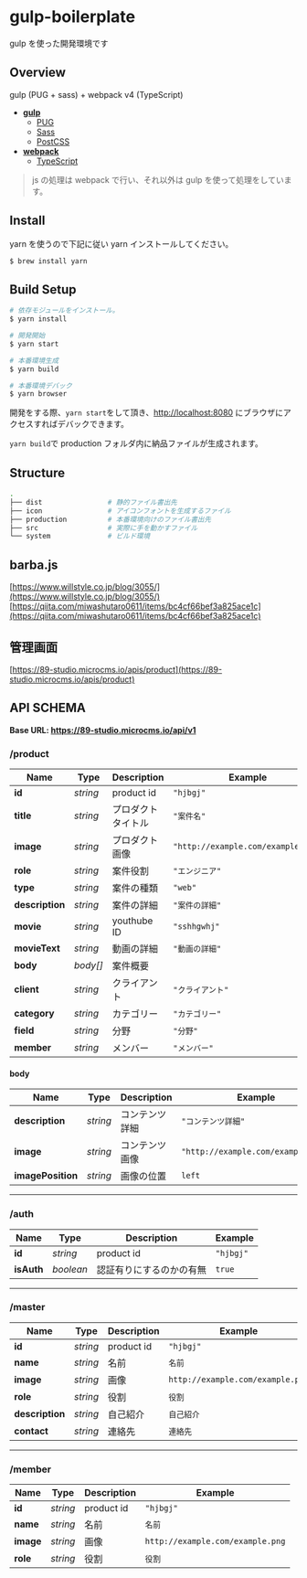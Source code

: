 # gulp-boilerplate

gulp を使った開発環境です

## Overview

gulp (PUG + sass) + webpack v4 (TypeScript)

- [**gulp**](https://github.com/gulpjs/gulp)
  - [PUG](https://github.com/pugjs/pug)
  - [Sass](https://sass-lang.com/)
  - [PostCSS](https://github.com/postcss)
- [**webpack**](https://github.com/webpack/webpack)
  - [TypeScript](https://github.com/babel/babel)

> js の処理は webpack で行い、それ以外は gulp を使って処理をしています。

## Install

yarn を使うので下記に従い yarn インストールしてください。

```bash
$ brew install yarn
```

## Build Setup

```bash
# 依存モジュールをインストール。
$ yarn install

# 開発開始
$ yarn start

# 本番環境生成
$ yarn build

# 本番環境デバック
$ yarn browser
```

開発をする際、`yarn start`をして頂き、[http://localhost:8080](http://localhost:8080) にブラウザにアクセスすればデバックできます。

`yarn build`で production フォルダ内に納品ファイルが生成されます。

## Structure

```sh
.
├── dist                # 静的ファイル書出先
├── icon                # アイコンフォントを生成するファイル
├── production          # 本番環境向けのファイル書出先
├── src                 # 実際に手を動かすファイル
└── system              # ビルド環境
```

## barba.js
[https://www.willstyle.co.jp/blog/3055/](https://www.willstyle.co.jp/blog/3055/)
[https://qiita.com/miwashutaro0611/items/bc4cf66bef3a825ace1c](https://qiita.com/miwashutaro0611/items/bc4cf66bef3a825ace1c)

## 管理画面
[https://89-studio.microcms.io/apis/product](https://89-studio.microcms.io/apis/product)

## API SCHEMA

**Base URL: https://89-studio.microcms.io/api/v1**

### /product

| Name | Type | Description | Example |
| ------- | ------- | ------- | ------- |
| **id** | *string* | product id | `"hjbgj"` |
| **title** | *string* | プロダクトタイトル | `"案件名"` |
| **image** | *string* | プロダクト画像 | `"http://example.com/example.png"` |
| **role** | *string* | 案件役割 | `"エンジニア"` |
| **type** | *string* | 案件の種類 | `"web"` |
| **description** | *string* | 案件の詳細 | `"案件の詳細"` |
| **movie** | *string* | youthube ID | `"sshhgwhj"` |
| **movieText** | *string* | 動画の詳細 | `"動画の詳細"` |
| **body** | *body[]* | 案件概要 | |
| **client** | *string* | クライアント | `"クライアント"` |
| **category** | *string* | カテゴリー | `"カテゴリー"` |
| **field** | *string* | 分野 | `"分野"` |
| **member** | *string* | メンバー | `"メンバー"` |


#### body 

| Name | Type | Description | Example |
| ------- | ------- | ------- | ------- |
| **description** | *string* | コンテンツ詳細 | `"コンテンツ詳細"` |
| **image** | *string* | コンテンツ画像 | `"http://example.com/example.png"` |
| **imagePosition** | *string* | 画像の位置 | `left` |

---

### /auth

| Name | Type | Description | Example |
| ------- | ------- | ------- | ------- |
| **id** | *string* | product id | `"hjbgj"` |
| **isAuth** | *boolean* | 認証有りにするのかの有無 | `true` |

---

### /master

| Name | Type | Description | Example |
| ------- | ------- | ------- | ------- |
| **id** | *string* | product id | `"hjbgj"` |
| **name** | *string* | 名前 | `名前` |
| **image** | *string* | 画像 | `http://example.com/example.png` |
| **role** | *string* | 役割 | `役割` |
| **description** | *string* | 自己紹介 | `自己紹介` |
| **contact** | *string* | 連絡先 | `連絡先` |

---

### /member

| Name | Type | Description | Example |
| ------- | ------- | ------- | ------- |
| **id** | *string* | product id | `"hjbgj"` |
| **name** | *string* | 名前 | `名前` |
| **image** | *string* | 画像 | `http://example.com/example.png` |
| **role** | *string* | 役割 | `役割` |
